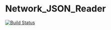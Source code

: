 # Network_JSON_Reader

[![Build Status](https://github.com/HaSaeed/Network_JSON_Reader.jl/actions/workflows/CI.yml/badge.svg?branch=master)](https://github.com/HaSaeed/Network_JSON_Reader.jl/actions/workflows/CI.yml?query=branch%3Amaster)
